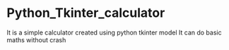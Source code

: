 # Python_Tkinter_calculator
It is a simple calculator created using python tkinter model
It can do basic maths without crash


